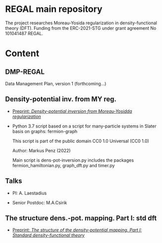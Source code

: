 # REGAL main repository

The project researches Moreau-Yosida regularization in density-functional theory (DFT). Funding from the ERC-2021-STG under grant agreement No 101041487 REGAL.

# Content

## DMP-REGAL

Data Management Plan, version 1 (forthcoming...)

## Density-potential inv. from MY reg.

+ [Preprint: *Density-potential inversion from Moreau-Yosidda regularization*](https://arxiv.org/abs/2212.12727)

+ Python 3.7 script based on a script for many-particle systems in Slater basis on graphs: fermion-graph

   This script is part of the public domain CC0 1.0 Universal (CC0 1.0)

   Author: Markus Penz (2022)

   Main script is dens-pot-inversion.py includes the packages fermion_hamiltonian.py, graph_dft.py and timer.py

## Talks

+ PI: A. Laestadius

+ Senior Postdoc: M.A.Csirik

## The structure dens.-pot. mapping. Part I: std dft

+ [Preprint: *The structure of the density-potential mapping. Part I: Standard density-functional theory*](https://arxiv.org/abs/2211.16627)


